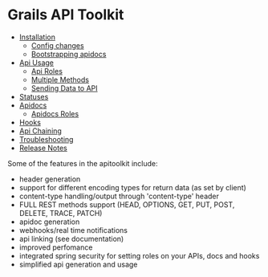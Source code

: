 # Grails API Toolkit

- <a href='https://github.com/orubel/grails-api-toolkit/wiki/Installation'>Installation</a>
    - <a href='https://github.com/orubel/grails-api-toolkit/wiki/Configuration'>Config changes</a>
    - <a href='https://github.com/orubel/grails-api-toolkit/wiki/API-Docs'>Bootstrapping apidocs</a>
- <a href='https://github.com/orubel/grails-api-toolkit/wiki/API-Annotations'>Api Usage</a>
    - <a href='https://github.com/orubel/grails-api-toolkit/wiki/API-Annotations#wiki-api-roles'>Api Roles</a>
    - <a href='https://github.com/orubel/grails-api-toolkit/wiki/API-Annotations#wiki-multiple-methods'>Multiple Methods</a>
    - <a href='https://github.com/orubel/grails-api-toolkit/wiki/API-Annotations#wiki-sending-data-to-api'>Sending Data to API</a>
- <a href='https://github.com/orubel/grails-api-toolkit/wiki/Statuses'>Statuses</a>
- <a href='https://github.com/orubel/grails-api-toolkit/wiki/API-Docs'>Apidocs</a>
    - <a href='https://github.com/orubel/grails-api-toolkit/wiki/API-Docs#wiki-apidocs-roles'>Apidocs Roles</a>
- <a href='https://github.com/orubel/grails-api-toolkit/wiki/API-Hooks'>Hooks</a>
- <a href='https://github.com/orubel/grails-api-toolkit/wiki/API-Chaining'>Api Chaining</a>
- <a href='https://github.com/orubel/grails-api-toolkit/wiki/TroubleShooting'>Troubleshooting</a>
- <a href='https://github.com/orubel/grails-api-toolkit/wiki/Release-Notes'>Release Notes</a>

Some of the features in the apitoolkit include:

- header generation
- support for different encoding types for return data (as set by client)
- content-type handling/output through 'content-type' header
- FULL REST methods support (HEAD, OPTIONS, GET, PUT, POST, DELETE, TRACE, PATCH)
- apidoc generation
- webhooks/real time notifications
- api linking (see documentation)
- improved perfomance
- integrated spring security for setting roles on your APIs, docs and hooks
- simplified api generation and usage



